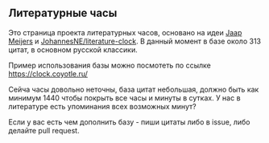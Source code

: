 ## Литературные часы

Это страница проекта литературных часов, основано на идеи [Jaap Meijers](http://www.eerlijkemedia.nl/) и [JohannesNE/literature-clock](https://github.com/JohannesNE/literature-clock). В данный момент в базе около 313 цитат, в основном русской классики.

Пример использования базы можно посмотеть по ссылке https://clock.coyotle.ru/

Сейча часы довольно неточны, база цитат небольшая, должно быть как минимум 1440 чтобы покрыть все часы и минуты в сутках. У нас в литературе есть упоминания всех возможных минут? 

Если у вас есть чем дополнить базу - пиши цитаты либо в issue, либо делайте pull request.
